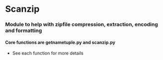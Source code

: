 # Scanzip

### Module to help with zipfile compression, extraction, encoding and formatting

#### Core functions are getnametuple.py and scanzip.py

 - See each function for more details

